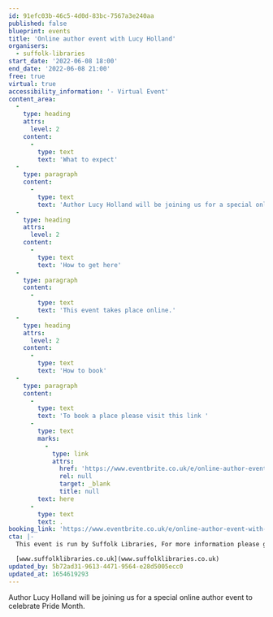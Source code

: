 ```yaml
---
id: 91efc03b-46c5-4d0d-83bc-7567a3e240aa
published: false
blueprint: events
title: 'Online author event with Lucy Holland'
organisers:
  - suffolk-libraries
start_date: '2022-06-08 18:00'
end_date: '2022-06-08 21:00'
free: true
virtual: true
accessibility_information: '- Virtual Event'
content_area:
  -
    type: heading
    attrs:
      level: 2
    content:
      -
        type: text
        text: 'What to expect'
  -
    type: paragraph
    content:
      -
        type: text
        text: 'Author Lucy Holland will be joining us for a special online author event to celebrate Pride Month. Lucy will be talking to us about her career so far and discussing her latest book, Sister song. This event will also feature a Q&A from the audience.'
  -
    type: heading
    attrs:
      level: 2
    content:
      -
        type: text
        text: 'How to get here'
  -
    type: paragraph
    content:
      -
        type: text
        text: 'This event takes place online.'
  -
    type: heading
    attrs:
      level: 2
    content:
      -
        type: text
        text: 'How to book'
  -
    type: paragraph
    content:
      -
        type: text
        text: 'To book a place please visit this link '
      -
        type: text
        marks:
          -
            type: link
            attrs:
              href: 'https://www.eventbrite.co.uk/e/online-author-event-with-lucy-holland-tickets-294695451027?aff=ebdsoporgprofile'
              rel: null
              target: _blank
              title: null
        text: here
      -
        type: text
        text: .
booking_link: 'https://www.eventbrite.co.uk/e/online-author-event-with-lucy-holland-tickets-294695451027?aff=ebdsoporgprofile'
cta: |-
  This event is run by Suffolk Libraries, For more information please get in touch via:

  [www.suffolklibraries.co.uk](www.suffolklibraries.co.uk)
updated_by: 5b72ad31-9613-4471-9564-e28d5005ecc0
updated_at: 1654619293
---
```

Author Lucy Holland will be joining us for a special online author event to celebrate Pride Month.